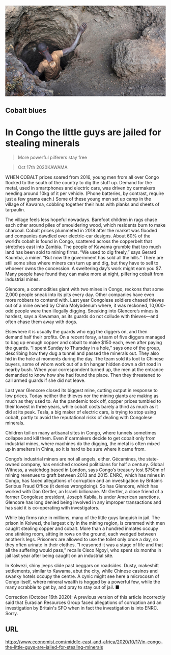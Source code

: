 ![](./images/20201017_MAP005_0.jpg)

## Cobalt blues

# In Congo the little guys are jailed for stealing minerals

> More powerful pilferers stay free

> Oct 17th 2020KAWAMA

WHEN COBALT prices soared from 2016, young men from all over Congo flocked to the south of the country to dig the stuff up. Demand for the metal, used in smartphones and electric cars, was driven by carmakers needing around 10kg of it per vehicle. (Phone batteries, by contrast, require just a few grams each.) Some of these young men set up camp in the village of Kawama, cobbling together their huts with planks and sheets of tarpaulin.

The village feels less hopeful nowadays. Barefoot children in rags chase each other around piles of smouldering wood, which residents burn to make charcoal. Cobalt prices plummeted in 2018 after the market was flooded and companies dawdled over electric-car designs. About 60% of the world’s cobalt is found in Congo, scattered across the copperbelt that stretches east into Zambia. The people of Kawama grumble that too much land has been sold to mining firms. “We used to dig freely,” says Gerard Kaumba, a miner. “But now the government has sold all the hills.” There are still some sites where miners can turn up and dig, but they have to sell to whoever owns the concession. A sweltering day’s work might earn you $7. Many people have found they can make more at night, pilfering cobalt from industrial mines.

Glencore, a commodities giant with two mines in Congo, reckons that some 2,000 people sneak into its pits every day. Other companies have even more robbers to contend with. Last year Congolese soldiers chased thieves out of a mine owned by China Molybdenum where, it was reckoned, 10,000-odd people were then illegally digging. Sneaking into Glencore’s mines is hardest, says a Kawaman, as its guards do not collude with thieves—and often chase them away with dogs.

Elsewhere it is usually the guards who egg the diggers on, and then demand half their profits. On a recent foray, a team of five diggers managed to bag up enough copper and cobalt to make $150 each, even after paying the guards. “I spent Sunday to Thursday in a hole,” says one of the group, describing how they dug a tunnel and passed the minerals out. They also hid in the hole at moments during the day. The team sold its loot to Chinese buyers, some of whom work out of a tin hangar hidden down a dirt road in nearby bush. When your correspondent turned up, the men at the entrance demanded to know how she had found the place. Then they threatened to call armed guards if she did not leave.

Last year Glencore closed its biggest mine, cutting output in response to low prices. Today neither the thieves nor the mining giants are making as much as they used to. As the pandemic took off, copper prices tumbled to their lowest in three years, while cobalt costs barely a third as much as it did at its peak. Tesla, a big maker of electric cars, is trying to stop using cobalt, partly to avoid the reputational risks of dealing with Congolese minerals.

Children toil on many artisanal sites in Congo, where tunnels sometimes collapse and kill them. Even if carmakers decide to get cobalt only from industrial mines, where machines do the digging, the metal is often mixed up in smelters in China, so it is hard to be sure where it came from.

Congo’s industrial miners are not all angels, either. Gécamines, the state-owned company, has enriched crooked politicians for half a century. Global Witness, a watchdog based in London, says Congo’s treasury lost $750m of mining revenues to graft between 2013 and 2015. ENRC, which has mines in Congo, has faced allegations of corruption and an investigation by Britain’s Serious Fraud Office (it denies wrongdoing). So has Glencore, which has worked with Dan Gertler, an Israeli billionaire. Mr Gertler, a close friend of a former Congolese president, Joseph Kabila, is under American sanctions. Glencore has long denied being involved in any improper transactions and has said it is co-operating with investigators.

While big firms rake in millions, many of the little guys languish in jail. The prison in Kolwezi, the largest city in the mining region, is crammed with men caught stealing copper and cobalt. More than a hundred inmates occupy one stinking room, sitting in rows on the ground, each wedged between another’s legs. Prisoners are allowed to use the toilet only once a day, so they often urinate in their clothes. “I reasoned it was a stage of life and that all the suffering would pass,” recalls Cisco Ngoyi, who spent six months in jail last year after being caught on an industrial site.

In Kolwezi, shiny jeeps slide past beggars on roadsides. Dusty, makeshift settlements, similar to Kawama, abut the city, while Chinese casinos and swanky hotels occupy the centre. A cynic might see here a microcosm of Congo itself, where mineral wealth is hogged by a powerful few, while the many scrabble to get by, and pray to stay out of jail. ■

Correction (October 16th 2020): A previous version of this article incorrectly said that Eurasian Resources Group faced allegations of corruption and an investigation by Britain's SFO when in fact the investigation is into ENRC. Sorry.

## URL

https://www.economist.com/middle-east-and-africa/2020/10/17/in-congo-the-little-guys-are-jailed-for-stealing-minerals
